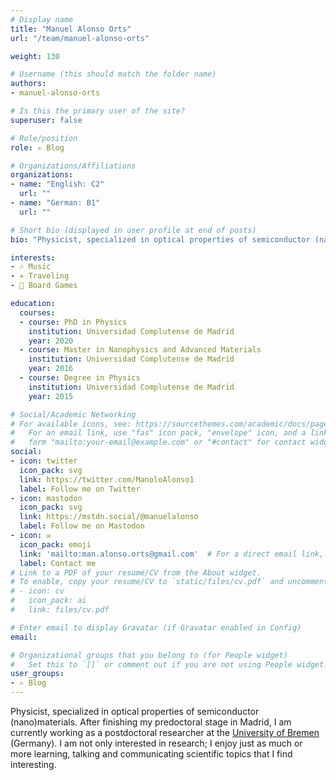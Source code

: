 ```yaml
---
# Display name
title: "Manuel Alonso Orts"
url: "/team/manuel-alonso-orts"

weight: 130

# Username (this should match the folder name)
authors:
- manuel-alonso-orts

# Is this the primary user of the site?
superuser: false

# Role/position
role: ✍️ Blog

# Organizations/Affiliations
organizations:
- name: "English: C2"
  url: ""
- name: "German: B1"
  url: ""

# Short bio (displayed in user profile at end of posts)
bio: "Physicist, specialized in optical properties of semiconductor (nano)materials. Postdoc at [University of Bremen](https://www.uni-bremen.de/en/ifp/research-groups/solid-state-materials-research-group-eickhoff/team-research-group-eickhoff/dr-manuel-alonso-orts) (Germany)."

interests:
- 🎶 Music
- ✈️ Traveling
- 🧩 Board Games

education:
  courses:
  - course: PhD in Physics
    institution: Universidad Complutense de Madrid
    year: 2020
  - course: Master in Nanophysics and Advanced Materials
    institution: Universidad Complutense de Madrid
    year: 2016
  - course: Degree in Physics
    institution: Universidad Complutense de Madrid
    year: 2015

# Social/Academic Networking
# For available icons, see: https://sourcethemes.com/academic/docs/page-builder/#icons
#   For an email link, use "fas" icon pack, "envelope" icon, and a link in the
#   form "mailto:your-email@example.com" or "#contact" for contact widget.
social:
- icon: twitter
  icon_pack: svg
  link: https://twitter.com/ManoloAlonso1
  label: Follow me on Twitter
- icon: mastodon
  icon_pack: svg
  link: https://mstdn.social/@manuelalonso
  label: Follow me on Mastodon  
- icon: ✉️
  icon_pack: emoji
  link: 'mailto:man.alonso.orts@gmail.com'  # For a direct email link, use "mailto:test@example.org".
  label: Contact me 
# Link to a PDF of your resume/CV from the About widget.
# To enable, copy your resume/CV to `static/files/cv.pdf` and uncomment the lines below.
# - icon: cv
#   icon_pack: ai
#   link: files/cv.pdf

# Enter email to display Gravatar (if Gravatar enabled in Config)
email:

# Organizational groups that you belong to (for People widget)
#   Set this to `[]` or comment out if you are not using People widget.
user_groups:
- ✍️ Blog
---
```


Physicist, specialized in optical properties of semiconductor (nano)materials. After finishing my predoctoral stage in Madrid, I am currently working as a postdoctoral researcher at the [University of Bremen](https://www.uni-bremen.de/en/ifp/research-groups/solid-state-materials-research-group-eickhoff/team-research-group-eickhoff/dr-manuel-alonso-orts) (Germany). I am not only interested in research; I enjoy just as much or more learning, talking and communicating scientific topics that I find interesting.